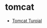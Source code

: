 # tomcat

* [Tomcat Turoial](https://www3.ntu.edu.sg/home/ehchua/programming/howto/Tomcat_HowTo.html)
